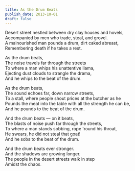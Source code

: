 ```yaml
---
title: As the Drum Beats
publish_date: 2013-10-01
draft: false
---
```


Desert street nestled between dry clay houses and hovels,  
Accompanied by men who trade, steal, and grovel.  
A malnourished man pounds a drum, dirt caked abreast,  
Remembering death if he takes a rest.  

As the drum beats,  
The noise travels far through the streets  
To where a man whips his unattentive llama,  
Ejecting dust clouds to strangle the drama,  
And he whips to the beat of the drum.  

As the drum beats,  
The sound echoes far, down narrow streets,  
To a stall, where people shout prices at the butcher as he  
Pounds the meat into the table with all the strength he can be,  
And he pounds to the beat of the drum.  

And the drum beats — on it beats,  
The blasts of noise push far through the streets,  
To where a man stands sobbing, rope 'round his throat,  
He swears, he did not steal that goat!  
And he sobs to the beat of the drum.

And the drum beats ever stronger.  
And the shadows are growing longer.  
The people in the desert streets walk in step  
Amidst the chaos.  
